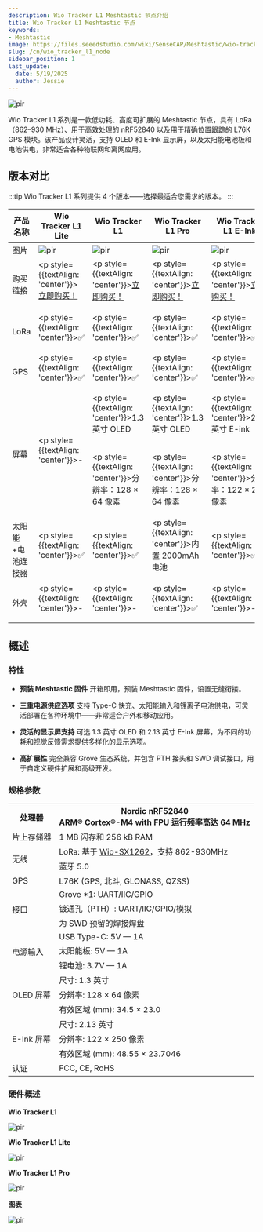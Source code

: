 ```yaml
---
description: Wio Tracker L1 Meshtastic 节点介绍
title: Wio Tracker L1 Meshtastic 节点
keywords:
- Meshtastic
image: https://files.seeedstudio.com/wiki/SenseCAP/Meshtastic/wio-tracker-L1.webp
slug: /cn/wio_tracker_l1_node
sidebar_position: 1
last_update:
  date: 5/19/2025
  author: Jessie
---
```



<p style={{textAlign: 'center'}}><img src="https://files.seeedstudio.com/wiki/SenseCAP/Meshtastic/wio-tracker-l1.jpg" alt="pir" width={600} height="auto" /></p>

Wio Tracker L1 系列是一款低功耗、高度可扩展的 Meshtastic 节点，具有 LoRa（862–930 MHz）、用于高效处理的 nRF52840 以及用于精确位置跟踪的 L76K GPS 模块。该产品设计灵活，支持 OLED 和 E-Ink 显示屏，以及太阳能电池板和电池供电，非常适合各种物联网和离网应用。

## 版本对比

:::tip
Wio Tracker L1 系列提供 4 个版本——选择最适合您需求的版本。
:::

|产品名称|Wio Tracker L1 Lite|Wio Tracker L1|Wio Tracker L1 Pro|Wio Tracker L1 E-Ink|
|------------------|------------------|--------------------------|-----------------------|-----------------------|
|图片|<img src="https://media-cdn.seeedstudio.com/media/catalog/product/cache/bb49d3ec4ee05b6f018e93f896b8a25d/1/-/1-114993653-wio-tracker-l1-lite.jpg" alt="pir" width={300} height="auto" />|<img src="https://media-cdn.seeedstudio.com/media/catalog/product/cache/bb49d3ec4ee05b6f018e93f896b8a25d/1/-/1-114993648-wio-tracker-l1.jpg" alt="pir" width={300} height="auto" />|<img src="https://media-cdn.seeedstudio.com/media/catalog/product/cache/bb49d3ec4ee05b6f018e93f896b8a25d/1/-/1-114993649-wio-tracker-l1-pro.jpg" alt="pir" width={300} height="auto" />|<img src="https://files.seeedstudio.com/wiki/SenseCAP/Meshtastic/L1-e-ink.png" alt="pir" width={300} height="auto" />|
|购买链接|<p style={{textAlign: 'center'}}>[立即购买！](https://www.seeedstudio.com/Wio-Tracker-L1-Lite-p-6455.html)</p>|<p style={{textAlign: 'center'}}>[立即购买！](https://www.seeedstudio.com/Wio-Tracker-L1-p-6453.html)</p>|<p style={{textAlign: 'center'}}>[立即购买！](https://www.seeedstudio.com/Wio-Tracker-L1-Pro-p-6454.html)</p>|<p style={{textAlign: 'center'}}>[立即购买！](https://www.seeedstudio.com/Wio-Tracker-L1-E-ink-p-6456.html)</p>|
|LoRa|<p style={{textAlign: 'center'}}>✅</p>|<p style={{textAlign: 'center'}}>✅</p>|<p style={{textAlign: 'center'}}>✅</p>|<p style={{textAlign: 'center'}}>✅</p>|
|GPS|<p style={{textAlign: 'center'}}>✅</p>|<p style={{textAlign: 'center'}}>✅</p>|<p style={{textAlign: 'center'}}>✅</p>|<p style={{textAlign: 'center'}}>✅</p>|
|屏幕|<p style={{textAlign: 'center'}}>-</p>|<p style={{textAlign: 'center'}}>1.3 英寸 OLED</p><br/><p style={{textAlign: 'center'}}>分辨率：128 × 64 像素</p>|<p style={{textAlign: 'center'}}>1.3 英寸 OLED</p><br/><p style={{textAlign: 'center'}}>分辨率：128 × 64 像素</p>|<p style={{textAlign: 'center'}}>2.13 英寸 E-ink</p><br/><p style={{textAlign: 'center'}}>分辨率：122 × 250 像素</p>|
|太阳能+电池连接器|<p style={{textAlign: 'center'}}>✅</p>|<p style={{textAlign: 'center'}}>✅</p>|<p style={{textAlign: 'center'}}>内置 2000mAh 电池</p>|<p style={{textAlign: 'center'}}>✅</p>|
|外壳|<p style={{textAlign: 'center'}}>-</p>|<p style={{textAlign: 'center'}}>-</p>|<p style={{textAlign: 'center'}}>✅</p>|<p style={{textAlign: 'center'}}>-</p>|

## 概述

### 特性

- **预装 Meshtastic 固件**
开箱即用，预装 Meshtastic 固件，设置无缝衔接。

- **三重电源供应选项**
支持 Type-C 快充、太阳能输入和锂离子电池供电，可灵活部署在各种环境中——非常适合户外和移动应用。

- **灵活的显示屏支持**
可选 1.3 英寸 OLED 和 2.13 英寸 E-Ink 屏幕，为不同的功耗和视觉反馈需求提供多样化的显示选项。

- **高扩展性**
完全兼容 Grove 生态系统，并包含 PTH 接头和 SWD 调试接口，用于自定义硬件扩展和高级开发。

### 规格参数

<table>
  <tr>
    <th colspan="1">处理器</th>
    <th colspan="1">
      Nordic nRF52840<br />ARM® Cortex®-M4 with FPU 运行频率高达 64 MHz
    </th>
  </tr>
  <tr>
    <td colspan="1">片上存储器</td>
    <td colspan="1">1 MB 闪存和 256 kB RAM</td>
  </tr>
  <tr>
    <td colspan="1" rowspan="2">无线</td>
    <td colspan="1">
      LoRa: 基于 <a href="https://www.seeedstudio.com/Wio-SX1262-Wireless-Module-p-5981.html">Wio-SX1262</a>，支持 862-930MHz
    </td>
  </tr>
  <tr>
    <td colspan="1">蓝牙 5.0</td>
  </tr>
  <tr>
    <td colspan="1">GPS</td>
    <td colspan="1">L76K (GPS, 北斗, GLONASS, QZSS)</td>
  </tr>
  <tr>
    <td colspan="1" rowspan="3">接口</td>
    <td colspan="1">Grove *1: UART/IIC/GPIO</td>
  </tr>
  <tr>
    <td colspan="1">镀通孔（PTH）: UART/IIC/GPIO/模拟</td>
  </tr>
  <tr>
    <td colspan="1">为 SWD 预留的焊接焊盘</td>
  </tr>
  <tr>
    <td colspan="1" rowspan="3">电源输入</td>
    <td colspan="1">USB Type-C: 5V — 1A</td>
  </tr>
  <tr>
    <td colspan="1">太阳能板: 5V — 1A</td>
  </tr>
  <tr>
    <td colspan="1">锂电池: 3.7V — 1A</td>
  </tr>
  <tr>
    <td colspan="1" rowspan="3">OLED 屏幕</td>
    <td colspan="1">尺寸: 1.3 英寸</td>
  </tr>
  <tr>
    <td colspan="1">分辨率: 128 × 64 像素</td>
  </tr>
  <tr>
    <td colspan="1">有效区域 (mm): 34.5 × 23.0</td>
  </tr>
  <tr>
    <td colspan="1" rowspan="3">E-Ink 屏幕</td>
    <td colspan="1">尺寸: 2.13 英寸</td>
  </tr>
  <tr>
    <td colspan="1">分辨率: 122 × 250 像素</td>
  </tr>
  <tr>
    <td colspan="1">有效区域 (mm): 48.55 × 23.7046</td>
  </tr>
  <tr>
    <td colspan="1">认证</td>
    <td colspan="1">FCC, CE, RoHS</td>
  </tr>
</table>

### 硬件概述

**Wio Tracker L1**
<p style={{textAlign: 'center'}}><img src="https://files.seeedstudio.com/wiki/SenseCAP/Meshtastic/wio_tracker-l1.png" alt="pir" width={800} height="auto" /></p>

**Wio Tracker L1 Lite**
<p style={{textAlign: 'center'}}><img src="https://files.seeedstudio.com/wiki/SenseCAP/Meshtastic/wio_tracker_l1_lite.png" alt="pir" width={800} height="auto" /></p>

**Wio Tracker L1 Pro**
<p style={{textAlign: 'center'}}><img src="https://files.seeedstudio.com/wiki/SenseCAP/Meshtastic/wio_tracker_l1-pro.png" alt="pir" width={800} height="auto" /></p>

**图表**

<p style={{textAlign: 'center'}}><img src="https://files.seeedstudio.com/wiki/SenseCAP/Meshtastic/l1-diagram.png" alt="pir" width={800} height="auto" /></p>
